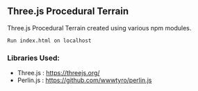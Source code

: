 ## Three.js Procedural Terrain

Three.js Procedural Terrain created using various npm modules.
```
Run index.html on localhost
```
### Libraries Used:
 - Three.js   : https://threejs.org/
 - Perlin.js  : https://github.com/wwwtyro/perlin.js
